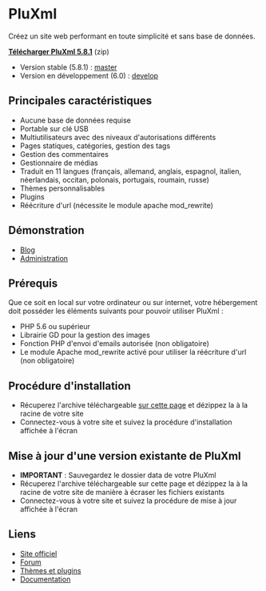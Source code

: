 PluXml
======
Créez un site web performant en toute simplicité et sans base de données.

[**Télécharger PluXml 5.8.1**](https://www.pluxml.org/download/pluxml-latest.zip) (zip)

* Version stable (5.8.1) : [master](https://github.com/pluxml/PluXml/tree/master)
* Version en développement (6.0) : [develop](https://github.com/pluxml/PluXml/tree/develop)

Principales caractéristiques
----------------------------

* Aucune base de données requise
* Portable sur clé USB
* Multiutilisateurs avec des niveaux d'autorisations différents
* Pages statiques, catégories, gestion des tags
* Gestion des commentaires
* Gestionnaire de médias
* Traduit en 11 langues (français, allemand, anglais, espagnol, italien, néerlandais, occitan, polonais, portugais, roumain, russe)
* Thèmes personnalisables
* Plugins
* Réécriture d'url (nécessite le module apache mod_rewrite)

Démonstration
-------------

* [Blog](https://demo.pluxml.org/)
* [Administration](https://demo.pluxml.org/core/admin/auth.php?p=/core/admin/)

Prérequis
---------

Que ce soit en local sur votre ordinateur ou sur internet, votre hébergement doit posséder les éléments suivants pour pouvoir utiliser PluXml :

* PHP 5.6 ou supérieur
* Librairie GD pour la gestion des images
* Fonction PHP d'envoi d'emails autorisée (non obligatoire)
* Le module Apache mod_rewrite activé pour utiliser la réécriture d'url (non obligatoire)

Procédure d'installation
------------------------

* Récuperez l'archive téléchargeable [sur cette page](https://www.pluxml.org/) et dézippez la à la racine de votre site
* Connectez-vous à votre site et suivez la procédure d'installation affichée à l'écran

Mise à jour d'une version existante de PluXml
---------------------------------------------

* **IMPORTANT** : Sauvegardez le dossier data de votre PluXml
* Récuperez l'archive téléchargeable sur cette page et dézippez la à la racine de votre site de manière à écraser les fichiers existants
* Connectez-vous à votre site et suivez la procédure de mise à jour affichée à l'écran


Liens
-----
* [Site officiel](https://www.pluxml.org/)
* [Forum](https://forum.pluxml.org/)
* [Thèmes et plugins](https://ressources.pluxml.org/)
* [Documentation](https://telechargements.pluxml.org/docs/PluXml_-_Documentation.pdf)
